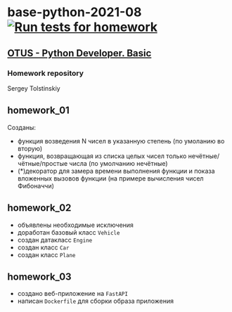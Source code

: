 # base-python-2021-08 [![Run tests for homework](https://github.com/sergetol/base-python-2021-08/actions/workflows/run_tests.yml/badge.svg)](https://github.com/sergetol/base-python-2021-08/actions/workflows/run_tests.yml)

## [OTUS - Python Developer. Basic](https://otus.ru/lessons/python-basic/)
### Homework repository
Sergey Tolstinskiy

## homework_01

Созданы:
- функция возведения N чисел в указанную степень (по умоланию во вторую)
- функция, возвращающая из списка целых чисел только нечётные/чётные/простые числа (по умолчанию нечётные)
- (*)декоратор для замера времени выполнения функции и показа вложенных вызовов функции (на примере вычисления чисел Фибоначчи)

## homework_02

- объявлены необходимые исключения
- доработан базовый класс `Vehicle`
- создан датакласс `Engine`
- создан класс `Car`
- создан класс `Plane`

## homework_03

- создано веб-приложение на `FastAPI`
- написан `Dockerfile` для сборки образа приложения
